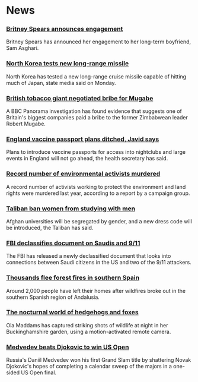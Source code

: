 # News
### [Britney Spears announces engagement](https://www.bbc.com/news/entertainment-arts-58540571)
Britney Spears has announced her engagement to her long-term boyfriend, Sam Asghari.
### [North Korea tests new long-range missile](https://www.bbc.com/news/world-asia-58540915)
North Korea has tested a new long-range cruise missile capable of hitting much of Japan, state media said on Monday.
### [British tobacco giant negotiated bribe for Mugabe](https://www.bbc.com/news/world-58517339)
A BBC Panorama investigation has found evidence that suggests one of Britain's biggest companies paid a bribe to the former Zimbabwean leader Robert Mugabe.
### [England vaccine passport plans ditched, Javid says](https://www.bbc.com/news/uk-58535258)
Plans to introduce vaccine passports for access into nightclubs and large events in England will not go ahead, the health secretary has said.
### [Record number of environmental activists murdered](https://www.bbc.com/news/science-environment-58508001)
A record number of activists working to protect the environment and land rights were murdered last year, according to a report by a campaign group. 
### [Taliban ban women from studying with men](https://www.bbc.com/news/world-asia-58537081)
Afghan universities will be segregated by gender, and a new dress code will be introduced, the Taliban has said.
### [FBI declassifies document on Saudis and 9/11](https://www.bbc.com/news/world-us-canada-58533538)
The FBI has released a newly declassified document that looks into connections between Saudi citizens in the US and two of the 9/11 attackers.
### [Thousands flee forest fires in southern Spain](https://www.bbc.com/news/world-europe-58540570)
Around 2,000 people have left their homes after wildfires broke out in the southern Spanish region of Andalusia.
### [The nocturnal world of hedgehogs and foxes](https://www.bbc.com/news/in-pictures-58327374)
Ola Maddams has captured striking shots of wildlife at night in her Buckinghamshire garden, using a motion-activated remote camera.
### [Medvedev beats Djokovic to win US Open](https://www.bbc.com/sport/tennis/58540110)
Russia's Daniil Medvedev won his first Grand Slam title by shattering Novak Djokovic's hopes of completing a calendar sweep of the majors in a one-sided US Open final.
